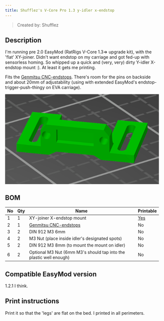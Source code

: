 ```yaml
---
title: Shufflez's V-Core Pro 1.3 y-idler x-endstop
---
```


> Created by: Shufflez

## Description
I'm running pre 2.0 EasyMod (RatRigs V-Core 1.3=> upgrade kit), with the 'flat' XY-joiner.
Didn't want endstop on my carriage and got fed-up with sensorless homing.
So whipped up a quick and (very, very) dirty Y-idler X-endstop mount :).
At least it gets me printing.

Fits the [Genmitsu CNC-endstops](https://www.amazon.de/-/en/Genmitsu-Switch-3018-PROVER-3018-MX3-3018-PROVer/dp/B08P1D6WTR).
There's room for the pins on backside and about 20mm of adjustability (using with extended EasyMod's endstop-trigger-push-thingy on EVA carriage).

![Shufflez's EasyMod X-endstop mount](assets/xy-joiner_x-endstop.png)


## BOM
| No | Qty | Name                                           | Printable |
| -- | --- | ---------------------------------------------- | --------- |
| 1  | 1   | XY-joiner X-endstop mount                        | [Yes](stls/xy-joiner_x-endstop.stl) |
| 2  | 1   | [Genmitsu CNC-endstops](https://www.amazon.de/-/en/Genmitsu-Switch-3018-PROVER-3018-MX3-3018-PROVer/dp/B08P1D6WTR)| No        |
| 3  | 2   | DIN 912 M3 6mm     | No        |
| 4  | 2   | M3 Nut (place inside idler's designated spots) | No        |
| 5  | 2   | DIN 912 M3 8mm (to mount the mount on idler)     | No        |
| 6  | 2   | Optional M3 Nut (6mm M3's should tap into the plastic well enough) | No        |


## Compatible EasyMod version
1.2.1 I think.

## Print instructions
Print it so that the 'legs' are flat on the bed. I printed in all perimeters.
